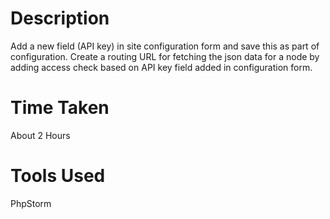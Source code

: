 # Description
Add a new field (API key) in site configuration form and save this as part of configuration.
Create a routing URL for fetching the json data for a node by adding access check based on API key field added in configuration form.

# Time Taken
About 2 Hours

# Tools Used
PhpStorm
